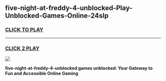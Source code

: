 
## five-night-at-freddy-4-unblocked-Play-Unblocked-Games-Online-24slp
<h3>
<a href="https://premium76.site?title=five-night-at-freddy-4-unblocked&ref=25A">CLICK TO PLAY</a></h3>
<hr>

<h3>
<a href="https://premium76.site?title=five-night-at-freddy-4-unblocked&ref=25A">CLICK 2 PLAY</a>
  
</h3>

<a href="https://premium76.site?title=five-night-at-freddy-4-unblocked&ref=25A"><img src="https://clearcache.store/games.png"></a>


**five-night-at-freddy-4-unblocked games unblocked: Your Gateway to Fun and Accessible Online Gaming**
